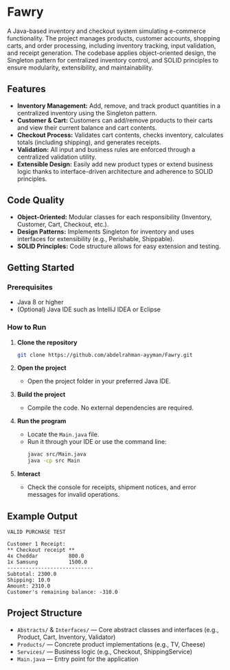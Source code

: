 # Fawry

A Java-based inventory and checkout system simulating e-commerce functionality. The project manages products, customer accounts, shopping carts, and order processing, including inventory tracking, input validation, and receipt generation. The codebase applies object-oriented design, the Singleton pattern for centralized inventory control, and SOLID principles to ensure modularity, extensibility, and maintainability.

## Features

- **Inventory Management:** Add, remove, and track product quantities in a centralized inventory using the Singleton pattern.
- **Customer & Cart:** Customers can add/remove products to their carts and view their current balance and cart contents.
- **Checkout Process:** Validates cart contents, checks inventory, calculates totals (including shipping), and generates receipts.
- **Validation:** All input and business rules are enforced through a centralized validation utility.
- **Extensible Design:** Easily add new product types or extend business logic thanks to interface-driven architecture and adherence to SOLID principles.

## Code Quality

- **Object-Oriented:** Modular classes for each responsibility (Inventory, Customer, Cart, Checkout, etc.).
- **Design Patterns:** Implements Singleton for inventory and uses interfaces for extensibility (e.g., Perishable, Shippable).
- **SOLID Principles:** Code structure allows for easy extension and testing.

## Getting Started

### Prerequisites

- Java 8 or higher
- (Optional) Java IDE such as IntelliJ IDEA or Eclipse

### How to Run

1. **Clone the repository**
   ```sh
   git clone https://github.com/abdelrahman-ayyman/Fawry.git
   ```
2. **Open the project**
   - Open the project folder in your preferred Java IDE.

3. **Build the project**
   - Compile the code. No external dependencies are required.

4. **Run the program**
   - Locate the `Main.java` file.
   - Run it through your IDE or use the command line:
     ```sh
     javac src/Main.java
     java -cp src Main
     ```

5. **Interact**
   - Check the console for receipts, shipment notices, and error messages for invalid operations.

## Example Output

```
VALID PURCHASE TEST

Customer 1 Receipt:
** Checkout receipt **
4x Cheddar          800.0
1x Samsung          1500.0
----------------------------
Subtotal: 2300.0
Shipping: 10.0
Amount: 2310.0
Customer's remaining balance: -310.0
```

## Project Structure

- `Abstracts/` & `Interfaces/` — Core abstract classes and interfaces (e.g., Product, Cart, Inventory, Validator)
- `Products/` — Concrete product implementations (e.g., TV, Cheese)
- `Services/` — Business logic (e.g., Checkout, ShippingService)
- `Main.java` — Entry point for the application
